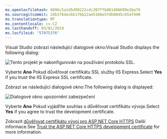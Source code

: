 ```yaml
---
ms.openlocfilehash: 6096c5a1d5d99222cdc207ffb881406699e2ba76
ms.sourcegitcommit: 24b1f6decbb17bb22a45166e5fdb0845c65af498
ms.translationtype: MT
ms.contentlocale: cs-CZ
ms.lasthandoff: 03/01/2019
ms.locfileid: "57075376"
---
```


<span data-ttu-id="b2e8d-101">Visual Studio zobrazí následující dialogové okno:</span><span class="sxs-lookup"><span data-stu-id="b2e8d-101">Visual Studio displays the following dialog:</span></span>

![Tento projekt je nakonfigurován na používání protokolu SSL.](~/getting-started/_static/trustCert.png)

<span data-ttu-id="b2e8d-105">Vyberte **Ano** Pokud důvěřovat certifikátu SSL služby IIS Express.</span><span class="sxs-lookup"><span data-stu-id="b2e8d-105">Select **Yes** if you trust the IIS Express SSL certificate.</span></span>

<span data-ttu-id="b2e8d-106">Zobrazí se následující dialogové okno:</span><span class="sxs-lookup"><span data-stu-id="b2e8d-106">The following dialog is displayed:</span></span>

![Dialogové okno upozornění zabezpečení](~/getting-started/_static/cert.png)

<span data-ttu-id="b2e8d-108">Vyberte **Ano** Pokud vyjádříte souhlas s důvěřovat certifikátu vývoje.</span><span class="sxs-lookup"><span data-stu-id="b2e8d-108">Select **Yes** if you agree to trust the development certificate.</span></span>

<span data-ttu-id="b2e8d-109">Zobrazit [důvěřovat certifikátu vývoj pro ASP.NET Core HTTPS](xref:security/enforcing-ssl#trust-the-aspnet-core-https-development-certificate-on-windows-and-macos) Další informace.</span><span class="sxs-lookup"><span data-stu-id="b2e8d-109">See [Trust the ASP.NET Core HTTPS development certificate](xref:security/enforcing-ssl#trust-the-aspnet-core-https-development-certificate-on-windows-and-macos) for more information.</span></span>